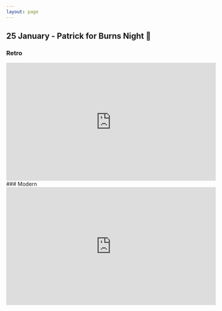 ```yaml
---
layout: page
---
```


## 25 January - Patrick for Burns Night 🏴󠁧󠁢󠁳󠁣󠁴󠁿
### Retro
<iframe width="560" height="315" src="https://www.youtube-nocookie.com/embed/videoseries?si=_psKjqNHrYanHBy4&amp;list=PLYVnmH0ff28POt9HnKEyrKcBbR4jeEzNT" title="YouTube video player" frameborder="0" allow="accelerometer; autoplay; clipboard-write; encrypted-media; gyroscope; picture-in-picture; web-share" allowfullscreen></iframe>
### Modern
<iframe width="560" height="315" src="https://www.youtube-nocookie.com/embed/videoseries?si=ASQXjGpsizBbTylu&amp;list=PLYVnmH0ff28MJKRggKijiyJo0qJ8dJPOd" title="YouTube video player" frameborder="0" allow="accelerometer; autoplay; clipboard-write; encrypted-media; gyroscope; picture-in-picture; web-share" allowfullscreen></iframe>